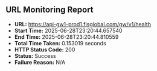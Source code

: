 ## URL Monitoring Report

- **URL:** https://api-gw1-prod1.fisglobal.com/gw/v1/health
- **Start Time:** 2025-06-28T23:20:44.657540
- **End Time:** 2025-06-28T23:20:44.810559
- **Total Time Taken:** 0.153019 seconds
- **HTTP Status Code:** 200
- **Status:** Success
- **Failure Reason:** N/A
